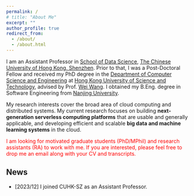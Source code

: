 ```yaml
---
permalink: /
# title: "About Me"
excerpt: ""
author_profile: true
redirect_from: 
  - /about/
  - /about.html
---
```


<!-- ## About me -->

I am an Assistant Professor in [School of Data Science](https://sds.cuhk.edu.cn/en), [The Chinese University of Hong Kong, Shenzhen](https://www.cuhk.edu.cn/en). Prior to that, I was a Post-Doctoral Fellow and received my PhD degree in the [Department of Computer Science and Engineering](https://www.cse.ust.hk) at [Hong Kong University of Science and Technology](http://www.ust.hk), advised by Prof. [Wei Wang](http://www.cse.ust.hk/~weiwa/). I obtained my B.Eng. degree in Software Engineering from [Nanjing University](https://www.nju.edu.cn).

My research interests cover the broad area of cloud computing and distributed systems. My current research focuses on building **next-generation serverless computing platforms** that are usable and generally applicable, and developing efficient and scalable **big data and machine learning systems** in the cloud.

<span style="color:red">I am looking for motivated graduate students (PhD/MPhil) and research assistants (RA) to work with me. If you are interested, please feel free to drop me an email along with your CV and transcripts.</span>


<!-- [**Curriculum vitae**](./files/CV_Minchen.pdf). -->

## News

- [2023/12] I joined CUHK-SZ as an Assistant Professor.

